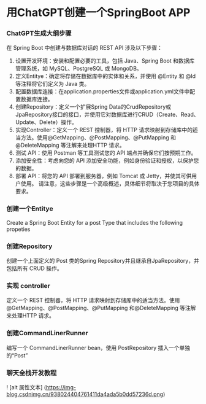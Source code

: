 # 用ChatGPT创建一个SpringBoot APP

### ChatGPT生成大纲步骤

在 Spring Boot 中创建与数据库对话的 REST API 涉及以下步骤：
1. 设置开发环境：安装和配置必要的工具，包括 Java、Spring Boot 和数据库管理系统，如 MySQL、PostgreSQL 或 MongoDB。
2. 定义Entitye：确定将存储在数据库中的实体和关系，并使用 @Entity 和 @Id 等注释将它们定义为 Java 类。
3. 配置数据库连接：在application.properties文件或application.yml文件中配置数据库连接。
4. 创建Repository：定义一个扩展Spring Data的CrudRepository或JpaRepository接口的接口，并使用它对数据库进行CRUD（Create、Read、Update、Delete）操作。
5. 实现Controller：定义一个 REST 控制器，将 HTTP 请求映射到存储库中的适当方法。使用@GetMapping、@PostMapping、@PutMapping 和@DeleteMapping 等注解来处理HTTP 请求。
6. 测试 API：使用 Postman 等工具测试您的 API 端点并确保它们按预期工作。
7. 添加安全性：考虑向您的 API 添加安全功能，例如身份验证和授权，以保护您的数据。
8. 部署 API：将您的 API 部署到服务器，例如 Tomcat 或 Jetty，并使其可供用户使用。
请注意，这些步骤是一个高级概述，具体细节将取决于您项目的具体要求。



### 创建一个Entitye

Create a Spring Boot Entity for a post Type that includes the following propeties

### 创建Repository

创建一个上面定义的 Post 类的Spring Repository并且继承自JpaRepository，并包括所有 CRUD 操作。

### 实现 controller

定义一个 REST 控制器，将 HTTP 请求映射到存储库中的适当方法。使用@GetMapping、@PostMapping、@PutMapping 和@DeleteMapping 等注解来处理HTTP 请求。


### 创建CommandLinerRunner

编写一个 CommandLinerRunner bean，使用 PostRepository 插入一个单独的“Post”

### 聊天全栈开发教程
! [alt 属性文本] (https://img-blog.csdnimg.cn/938024404761411da4ada5b0dd57236d.png)

